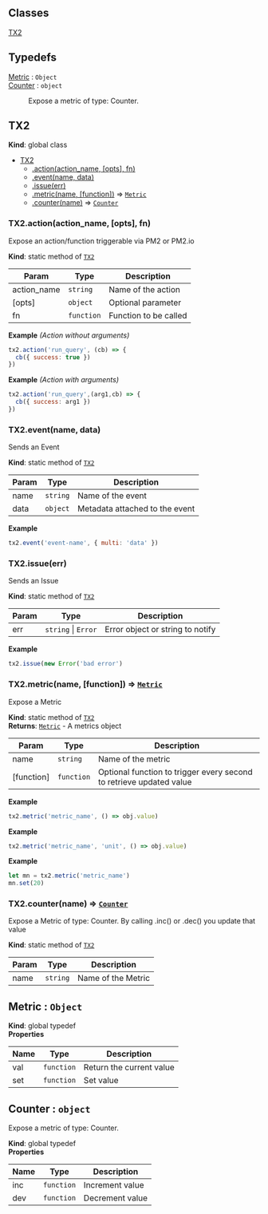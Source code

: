 ## Classes

<dl>
<dt><a href="#TX2">TX2</a></dt>
<dd></dd>
</dl>

## Typedefs

<dl>
<dt><a href="#Metric">Metric</a> : <code>Object</code></dt>
<dd></dd>
<dt><a href="#Counter">Counter</a> : <code>object</code></dt>
<dd><p>Expose a metric of type: Counter.</p>
</dd>
</dl>

<a name="TX2"></a>

## TX2
**Kind**: global class  

* [TX2](#TX2)
    * [.action(action_name, [opts], fn)](#TX2.action)
    * [.event(name, data)](#TX2.event)
    * [.issue(err)](#TX2.issue)
    * [.metric(name, [function])](#TX2.metric) ⇒ [<code>Metric</code>](#Metric)
    * [.counter(name)](#TX2.counter) ⇒ [<code>Counter</code>](#Counter)

<a name="TX2.action"></a>

### TX2.action(action_name, [opts], fn)
Expose an action/function triggerable via PM2 or PM2.io

**Kind**: static method of [<code>TX2</code>](#TX2)  

| Param | Type | Description |
| --- | --- | --- |
| action_name | <code>string</code> | Name of the action |
| [opts] | <code>object</code> | Optional parameter |
| fn | <code>function</code> | Function to be called |

**Example** *(Action without arguments)*  
```js
tx2.action('run_query', (cb) => {
  cb({ success: true })
})
```
**Example** *(Action with arguments)*  
```js
tx2.action('run_query',(arg1,cb) => {
  cb({ success: arg1 })
})
```
<a name="TX2.event"></a>

### TX2.event(name, data)
Sends an Event

**Kind**: static method of [<code>TX2</code>](#TX2)  

| Param | Type | Description |
| --- | --- | --- |
| name | <code>string</code> | Name of the event |
| data | <code>object</code> | Metadata attached to the event |

**Example**  
```js
tx2.event('event-name', { multi: 'data' })
```
<a name="TX2.issue"></a>

### TX2.issue(err)
Sends an Issue

**Kind**: static method of [<code>TX2</code>](#TX2)  

| Param | Type | Description |
| --- | --- | --- |
| err | <code>string</code> \| <code>Error</code> | Error object or string to notify |

**Example**  
```js
tx2.issue(new Error('bad error')
```
<a name="TX2.metric"></a>

### TX2.metric(name, [function]) ⇒ [<code>Metric</code>](#Metric)
Expose a Metric

**Kind**: static method of [<code>TX2</code>](#TX2)  
**Returns**: [<code>Metric</code>](#Metric) - A metrics object  

| Param | Type | Description |
| --- | --- | --- |
| name | <code>string</code> | Name of the metric |
| [function] | <code>function</code> | Optional function to trigger every second to retrieve updated value |

**Example**  
```js
tx2.metric('metric_name', () => obj.value)
```
**Example**  
```js
tx2.metric('metric_name', 'unit', () => obj.value)
```
**Example**  
```js
let mn = tx2.metric('metric_name')
mn.set(20)
```
<a name="TX2.counter"></a>

### TX2.counter(name) ⇒ [<code>Counter</code>](#Counter)
Expose a Metric of type: Counter. By calling .inc() or .dec() you update that value

**Kind**: static method of [<code>TX2</code>](#TX2)  

| Param | Type | Description |
| --- | --- | --- |
| name | <code>string</code> | Name of the Metric |

<a name="Metric"></a>

## Metric : <code>Object</code>
**Kind**: global typedef  
**Properties**

| Name | Type | Description |
| --- | --- | --- |
| val | <code>function</code> | Return the current value |
| set | <code>function</code> | Set value |

<a name="Counter"></a>

## Counter : <code>object</code>
Expose a metric of type: Counter.

**Kind**: global typedef  
**Properties**

| Name | Type | Description |
| --- | --- | --- |
| inc | <code>function</code> | Increment value |
| dev | <code>function</code> | Decrement value |

